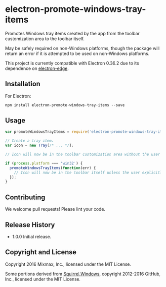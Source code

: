 # electron-promote-windows-tray-items

Promotes Windows tray items created by the app from the toolbar customization area to the toolbar itself.

May be safely required on non-Windows platforms, though the package will return an error if it is attempted to be used on non-Windows platforms.

This project is currently compatible with Electron 0.36.2 due to its dependence on
[electron-edge](https://github.com/kexplo/electron-edge#electron-edge).

## Installation

For Electron:

```js
npm install electron-promote-windows-tray-items --save
```

## Usage

```js
var promoteWindowsTrayItems = require('electron-promote-windows-tray-items');

// Create a tray item.
var icon = new Tray(/* ... */);

// Icon will now be in the toolbar customization area without the user explicitly toggling it to show in the toolbar.

if (process.platform === 'win32') {
  promoteWindowsTrayItems(function(err) {
    // Icon will now be in the toolbar itself unless the user explicitly hid it from the toolbar.
  });
}
```

## Contributing

We welcome pull requests! Please lint your code.

## Release History

* 1.0.0 Initial release.

## Copyright and License

Copyright 2016 Mixmax, Inc., licensed under the MIT License.

Some portions derived from [Squirrel.Windows][Squirrel.Windows], copyright 2012-2016 GitHub, Inc.,
licensed under the MIT License.

[Squirrel.Windows]: https://github.com/Squirrel/Squirrel.Windows
